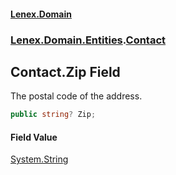#### [Lenex.Domain](index.md 'index')
### [Lenex.Domain.Entities](Lenex.Domain.Entities.md 'Lenex.Domain.Entities').[Contact](Lenex.Domain.Entities.Contact.md 'Lenex.Domain.Entities.Contact')

## Contact.Zip Field

The postal code of the address.

```csharp
public string? Zip;
```

#### Field Value
[System.String](https://docs.microsoft.com/en-us/dotnet/api/System.String 'System.String')